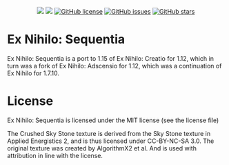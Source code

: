 <p align="center">
    <a href="https://minecraft.curseforge.com/projects/building-gadgets"><img src="http://cf.way2muchnoise.eu/full_400012_downloads.svg" /></a>
    <a href="https://minecraft.curseforge.com/projects/building-gadgets"><img src="http://cf.way2muchnoise.eu/versions/400012.svg" /></a>
    <a href="https://github.com/NovaMachina/ExNihiloSequentia/blob/master/LICENSE.md"><img alt="GitHub license" src="https://img.shields.io/github/license/NovaMachina/ExNihiloSequentia"></a>
    <a href="https://github.com/NovaMachina/ExNihiloSequentia/issues"><img alt="GitHub issues" src="https://img.shields.io/github/issues/NovaMachina/ExNihiloSequentia"></a>
    <a href="https://github.com/NovaMachina/ExNihiloSequentia/stargazers"><img alt="GitHub stars" src="https://img.shields.io/github/stars/NovaMachina/ExNihiloSequentia"></a>
</p>

# Ex Nihilo: Sequentia
Ex Nihilo: Sequentia is a port to 1.15 of Ex Nihilo: Creatio for 1.12, which in turn was a fork of Ex Nihilo: Adscensio for 1.12, which was a continuation of Ex Nihilo for 1.7.10.

# License
Ex Nihilo: Sequentia is licensed under the MIT license (see the license file)

The Crushed Sky Stone texture is derived from the Sky Stone texture in Applied Energistics 2, and is thus licensed under CC-BY-NC-SA 3.0. The original texture was created by AlgorithmX2 et al. And is used with attribution in line with the license.
